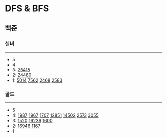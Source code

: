 # DFS & BFS
## 백준

### 실버

---

- 5
- 4
- 3:
[25418](BFS%2F%EC%8B%A4%EB%B2%84%2F25418%2F25418.md)
- 2:
[24480](DFS%2F24480%2F24480.md)
- 1:
[5014](BFS%2F5014%2F5014.md)
[7562](BFS%2F7562%2F7562.md)
[2468](DFS%2F2468%2F2468.md)
[2583](BFS%2F2583%2F2583.md)
### 골드

---

- 5
- 4:
[1987](DFS%2F1987%2F1987.md)
[1967](DFS%2F1967%2F1967.py)
[1707](DFS%2F1707%2F1707.md)
[12851](BFS%2F12851%2F12851.md)
[14502](BFS%2F14502%2F14502.md)
[2573](BFS%2F2573%2F2573.md)
[3055](BFS%2F3055%2F3055.md)
- 3:
[1520](DFS%2F1520%2F1520.md)
[16236](BFS%2F16236%2F16236.md)
[1600](BFS%2F1600%2F1600.md)
- 2:
[16946](16946%2F16946.md)
[1167](DFS%2F1167%2F1167.md)
- 1

